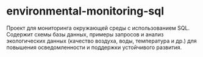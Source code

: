 # environmental-monitoring-sql
Проект для мониторинга окружающей среды с использованием SQL. Содержит схемы базы данных, примеры запросов и анализ экологических данных (качество воздуха, воды, температура и др.) для повышения осведомленности и поддержки устойчивого развития.
